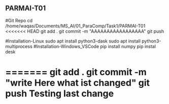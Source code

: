 ## PARMAI-T01 
#Git Repo
cd /home/waqas/Documents/MS_AI/01_ParaComp/Task1/PARMAI-T01
<<<<<<< HEAD
git add .
git commit -m "AAAAAAAAAAAAAAAAA"
git push

#Installation-Linux
sudo apt install python3-dask
sudo apt install python3-multiprocess
#Installation-Windows_VSCode
  pip install numpy
  pip instal desk


=======
  git add .
  git commit -m "write Here what ist changed" 
  git push
  Testing last change
  =====